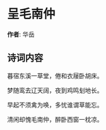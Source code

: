 # 呈毛南仲

**作者**: 华岳

## 诗词内容

暮宿东溪一草堂，倦和衣屦卧胡床。

梦随鸾去辽天阔，夜到鸡鸣刬地长。

早起不须禽为唤，多忧谁谓草能忘。

清闲却愧毛南仲，醉卧西窗一枕凉。

